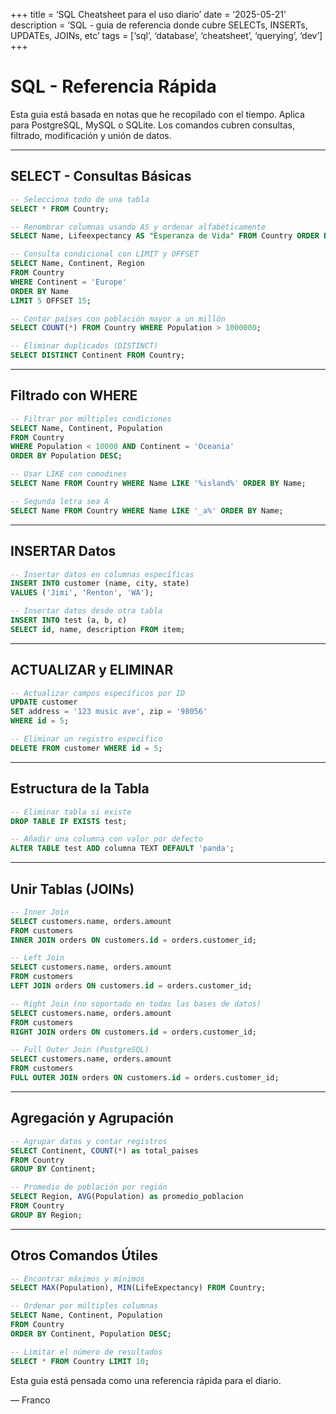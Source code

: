 +++
title = ‘SQL Cheatsheet para el uso diario’
date = ‘2025-05-21’
description = ‘SQL - guia de referencia donde cubre  SELECTs, INSERTs, UPDATEs, JOINs, etc’
tags = [‘sql’, ‘database’, ‘cheatsheet’, ‘querying’, ‘dev’]
+++

# SQL - Referencia Rápida
  

Esta guia está basada en notas que he recopilado con el tiempo. Aplica para PostgreSQL, MySQL o SQLite. Los comandos cubren consultas, filtrado, modificación y unión de datos.

---

## SELECT - Consultas Básicas

```SQL
-- Selecciona todo de una tabla
SELECT * FROM Country;

-- Renombrar columnas usando AS y ordenar alfabéticamente
SELECT Name, Lifeexpectancy AS "Esperanza de Vida" FROM Country ORDER BY Name;

-- Consulta condicional con LIMIT y OFFSET
SELECT Name, Continent, Region 
FROM Country 
WHERE Continent = 'Europe' 
ORDER BY Name 
LIMIT 5 OFFSET 15;

-- Contar países con población mayor a un millón
SELECT COUNT(*) FROM Country WHERE Population > 1000000;

-- Eliminar duplicados (DISTINCT)
SELECT DISTINCT Continent FROM Country;
```

---

## Filtrado con WHERE

```SQL
-- Filtrar por múltiples condiciones
SELECT Name, Continent, Population 
FROM Country 
WHERE Population < 10000 AND Continent = 'Oceania' 
ORDER BY Population DESC;

-- Usar LIKE con comodines
SELECT Name FROM Country WHERE Name LIKE '%island%' ORDER BY Name;

-- Segunda letra sea A
SELECT Name FROM Country WHERE Name LIKE '_a%' ORDER BY Name;
```

---

## INSERTAR Datos

```SQL
-- Insertar datos en columnas específicas
INSERT INTO customer (name, city, state) 
VALUES ('Jimi', 'Renton', 'WA');

-- Insertar datos desde otra tabla
INSERT INTO test (a, b, c) 
SELECT id, name, description FROM item;
```

---

## ACTUALIZAR y ELIMINAR

```SQL
-- Actualizar campos específicos por ID
UPDATE customer 
SET address = '123 music ave', zip = '98056' 
WHERE id = 5;

-- Eliminar un registro específico
DELETE FROM customer WHERE id = 5;
```

---

## Estructura de la Tabla

```SQL
-- Eliminar tabla si existe
DROP TABLE IF EXISTS test;

-- Añadir una columna con valor por defecto
ALTER TABLE test ADD columna TEXT DEFAULT 'panda';
```

---

## Unir Tablas (JOINs)

```SQL
-- Inner Join
SELECT customers.name, orders.amount 
FROM customers 
INNER JOIN orders ON customers.id = orders.customer_id;

-- Left Join
SELECT customers.name, orders.amount 
FROM customers 
LEFT JOIN orders ON customers.id = orders.customer_id;

-- Right Join (no soportado en todas las bases de datos)
SELECT customers.name, orders.amount 
FROM customers 
RIGHT JOIN orders ON customers.id = orders.customer_id;

-- Full Outer Join (PostgreSQL)
SELECT customers.name, orders.amount 
FROM customers 
FULL OUTER JOIN orders ON customers.id = orders.customer_id;
```

---

## Agregación y Agrupación

```SQL
-- Agrupar datos y contar registros
SELECT Continent, COUNT(*) as total_paises 
FROM Country 
GROUP BY Continent;

-- Promedio de población por región
SELECT Region, AVG(Population) as promedio_poblacion 
FROM Country 
GROUP BY Region;
```

---

## Otros Comandos Útiles

```SQL
-- Encontrar máximos y mínimos
SELECT MAX(Population), MIN(LifeExpectancy) FROM Country;

-- Ordenar por múltiples columnas
SELECT Name, Continent, Population 
FROM Country 
ORDER BY Continent, Population DESC;

-- Limitar el número de resultados
SELECT * FROM Country LIMIT 10;
```

Esta guia está pensada como una referencia rápida para el diario.

— Franco
